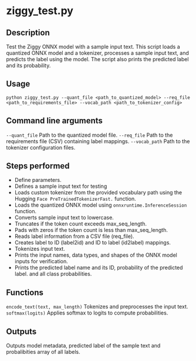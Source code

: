# ziggy_test.py

## Description

Test the Ziggy ONNX model with a sample input text. This script loads a quantized ONNX model and a tokenizer, processes a sample input text,
and predicts the label using the model. The script also prints the predicted label and its probability.

## Usage

```
python ziggy_test.py --quant_file <path_to_quantized_model> --req_file <path_to_requirements_file> --vocab_path <path_to_tokenizer_config>
```

## Command line arguments

`--quant_file` Path to the quantized model file.
`--req_file` Path to the requirements file (CSV) containing label mappings.
`--vocab_path` Path to the tokenizer configuration files.

## Steps performed

- Define parameters.
- Defines a sample input text for testing
- Loads custom tokenizer from the provided vocabulary path using the Hugging `Face PreTrainedTokenizerFast.` function.
- Loads the quantized ONNX model using `onnxruntime.InferenceSession` function.
- Converts sample input text to lowercase.
- Truncates if the token count exceeds max_seq_length.
- Pads with zeros if the token count is less than max_seq_length.
- Reads label information from a CSV file (req_file).
- Creates label to ID (label2id) and ID to label (id2label) mappings.
- Tokenizes input text.
- Prints the input names, data types, and shapes of the ONNX model inputs for verification.
- Prints the predicted label name and its ID, probability of the predicted label. and all class probabilities.

## Functions

`encode_text(text, max_length)` Tokenizes and preprocesses the input text.
`softmax(logits)` Applies softmax to logits to compute probabilities.

## Outputs

Outputs model metadata, predicted label of the sample text and probalibities array of all labels.
